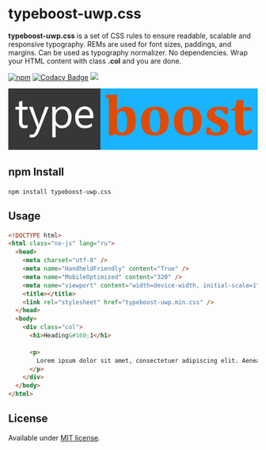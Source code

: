 # typeboost-uwp.css

**typeboost-uwp.css** is a set of CSS rules to ensure readable, scalable and responsive typography. REMs are used for font sizes, paddings, and margins. Can be used as typography normalizer. No dependencies. Wrap your HTML content with class **.col** and you are done.

[![npm](https://img.shields.io/npm/v/typeboost-uwp.css.svg)](https://www.npmjs.com/package/typeboost-uwp.css)
[![Codacy Badge](https://app.codacy.com/project/badge/Grade/912de6ece1684324a81204d83f0f6243)](https://www.codacy.com/manual/englishextra/typeboost-uwp.css/dashboard?utm_source=github.com&amp;utm_medium=referral&amp;utm_content=englishextra/typeboost-uwp.css&amp;utm_campaign=Badge_Grade)
[![](https://data.jsdelivr.com/v1/package/npm/typeboost-uwp.css/badge)](https://www.jsdelivr.com/package/npm/typeboost-uwp.css)

![typeboost-uwp.css](https://github.com/englishextra/typeboost-uwp.css/raw/master/img/typeboost-uwp.css-logo-1DB5FC-935x230.png)

## npm Install

`npm install typeboost-uwp.css`

## Usage

```html
<!DOCTYPE html>
<html class="no-js" lang="ru">
  <head>
    <meta charset="utf-8" />
    <meta name="HandheldFriendly" content="True" />
    <meta name="MobileOptimized" content="320" />
    <meta name="viewport" content="width=device-width, initial-scale=1" />
    <title></title>
    <link rel="stylesheet" href="typeboost-uwp.min.css" />
  </head>
  <body>
    <div class="col">
      <h1>Heading&#160;1</h1>

      <p>
        Lorem ipsum dolor sit amet, consectetuer adipiscing elit. Aenean commodo ligula eget dolor. Aenean massa. Cum sociis natoque penatibus et magnis dis parturient montes, nascetur ridiculus mus. Donec quam felis,
      </p>
    </div>
  </body>
</html>
```

## License

Available under [MIT license](https://opensource.org/licenses/MIT).
